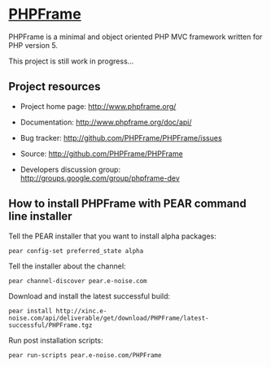 [PHPFrame](http://www.phpframe.org/)
================================

PHPFrame is a minimal and object oriented PHP MVC framework written for PHP 
version 5. 

This project is still work in progress...

Project resources
------------------
* Project home page: http://www.phpframe.org/

* Documentation: http://www.phpframe.org/doc/api/

* Bug tracker: http://github.com/PHPFrame/PHPFrame/issues

* Source: http://github.com/PHPFrame/PHPFrame

* Developers discussion group: http://groups.google.com/group/phpframe-dev

How to install PHPFrame with PEAR command line installer
-----------------------------

Tell the PEAR installer that you want to install alpha packages:

`pear config-set preferred_state alpha`

Tell the installer about the channel:

`pear channel-discover pear.e-noise.com`

Download and install the latest successful build:

`pear install http://xinc.e-noise.com/api/deliverable/get/download/PHPFrame/latest-successful/PHPFrame.tgz`

Run post installation scripts:

`pear run-scripts pear.e-noise.com/PHPFrame`
